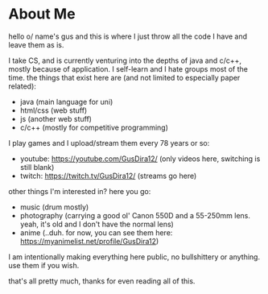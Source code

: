 # About Me
hello o/ name's gus and this is where I just throw all the code I have and leave them as is.

I take CS, and is currently venturing into the depths of java and c/c++, mostly because of application. I self-learn and I hate groups most of the time.
the things that exist here are (and not limited to especially paper related):
- java (main language for uni)
- html/css (web stuff)
- js (another web stuff)
- c/c++ (mostly for competitive programming)

I play games and I upload/stream them every 78 years or so:
- youtube: https://youtube.com/GusDira12/ (only videos here, switching is still blank)
- twitch: https://twitch.tv/GusDira12/ (streams go here)

other things I'm interested in? here you go:
- music (drum mostly)
- photography (carrying a good ol' Canon 550D and a 55-250mm lens. yeah, it's old and I don't have the normal lens)
- anime (..duh. for now, you can see them here: https://myanimelist.net/profile/GusDira12)

I am intentionally making everything here public, no bullshittery or anything. use them if you wish.

that's all pretty much, thanks for even reading all of this.
